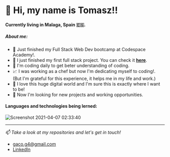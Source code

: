 # 👋 Hi, my name is Tomasz!!
#### Currently living in Malaga, Spain :es:.

##### About me:

- :school_satchel: Just finished my Full Stack Web Dev bootcamp at Codespace Academy!.
- :star_struck: I just finished my first full stack project. You can check it __[here](https://github.com/TGacek89/FinalProject)__.
- :open_book: I'm coding daily to get beter understanding of coding.
- :chart_with_upwards_trend: I was working as a chef but now I'm dedicating myself to coding!. (But I'm grateful for this experience, it helps me in my life and work.)
- 💞️ I love this huge digital world and I'm sure this is exactly where I want to be!
- 👀 Now I'm looking for new projects and working opportunities.

#### Languages and technologies being lerned:

![Screenshot 2021-04-07 02:33:40](https://user-images.githubusercontent.com/73307960/113793934-bdf09700-9749-11eb-8f79-b9db13de3760.png)

---

_:mailbox: Take a look at my repositories and let's get in touch!_

- gaco.g4@gmail.com
- [LinkedIn](https://www.linkedin.com/in/tomasz-gacek89/)

